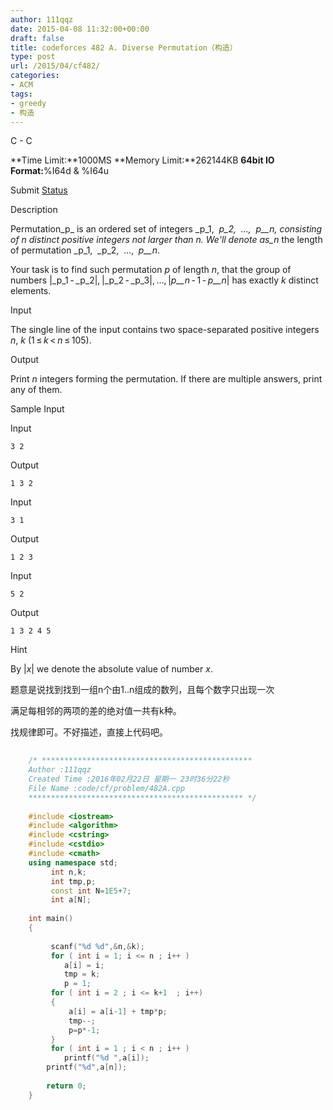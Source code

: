 ```yaml
---
author: 111qqz
date: 2015-04-08 11:32:00+00:00
draft: false
title: codeforces 482 A. Diverse Permutation（构造）
type: post
url: /2015/04/cf482/
categories:
- ACM
tags:
- greedy
- 构造
---
```





C - C


**Time Limit:**1000MS **Memory Limit:**262144KB **64bit IO Format:**%I64d & %I64u


Submit [Status](http://acm.hust.edu.cn/vjudge/contest/view.action?cid=74251#status//C/0)













Description







Permutation_p_ is an ordered set of integers _p_1,   _p_2,   ...,   _p__n_, consisting of _n_ distinct positive integers not larger than _n_. We'll denote as_n_ the length of permutation _p_1,   _p_2,   ...,   _p__n_.




Your task is to find such permutation _p_ of length _n_, that the group of numbers |_p_1 - _p_2|, |_p_2 - _p_3|, ..., |_p__n_ - 1 - _p__n_| has exactly _k_ distinct elements.













Input







The single line of the input contains two space-separated positive integers _n_, _k_ (1 ≤ _k_ < _n_ ≤ 105).













Output







Print _n_ integers forming the permutation. If there are multiple answers, print any of them.













Sample Input










Input



    
    3 2










Output



    
    1 3 2










Input



    
    3 1










Output



    
    1 2 3










Input



    
    5 2










Output



    
    1 3 2 4 5
















Hint







By |_x_| we denote the absolute value of number _x_.










题意是说找到找到一组n个由1..n组成的数列，且每个数字只出现一次




满足每相邻的两项的差的绝对值一共有k种。







找规律即可。不好描述，直接上代码吧。


 
```c++
    
    /* ***********************************************
    Author :111qqz
    Created Time :2016年02月22日 星期一 23时36分22秒
    File Name :code/cf/problem/482A.cpp
    ************************************************ */
    
    #include <iostream>
    #include <algorithm>
    #include <cstring>
    #include <cstdio>
    #include <cmath>
    using namespace std;
         int n,k;
         int tmp,p;
         const int N=1E5+7;
         int a[N];
    
    int main()
    {
    
         scanf("%d %d",&n,&k);
         for ( int i = 1; i <= n ; i++ )
            a[i] = i;
            tmp = k;
            p = 1;
         for ( int i = 2 ; i <= k+1  ; i++)
         {
             a[i] = a[i-1] + tmp*p;
             tmp--;
             p=p*-1;
         }
         for ( int i = 1 ; i < n ; i++ )
            printf("%d ",a[i]);
        printf("%d",a[n]);
    
        return 0;
    }


```
